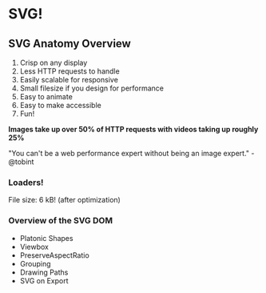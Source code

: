 # SVG!

## SVG Anatomy Overview

1. Crisp on any display
2. Less HTTP requests to handle
3. Easily scalable for responsive
4. Small filesize if you design for performance
5. Easy to animate
6. Easy to make accessible
7. Fun!



**Images take up over 50% of HTTP requests with videos taking up roughly 25%**

"You can't be a web performance expert without being an image expert." - @tobint



### Loaders!

File size: 6 kB! (after optimization)



### Overview of the SVG DOM

- Platonic Shapes
- Viewbox
- PreserveAspectRatio
- Grouping
- Drawing Paths
- SVG on Export







